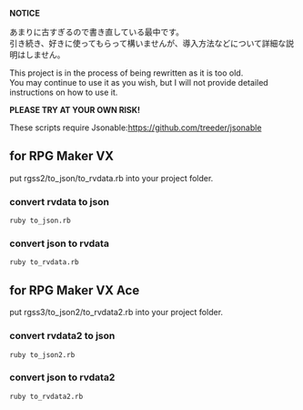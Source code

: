 **NOTICE**

あまりに古すぎるので書き直している最中です。  
引き続き、好きに使ってもらって構いませんが、導入方法などについて詳細な説明はしません。

This project is in the process of being rewritten as it is too old.  
You may continue to use it as you wish, but I will not provide detailed instructions on how to use it.

**PLEASE TRY AT YOUR OWN RISK!**

These scripts require Jsonable:https://github.com/treeder/jsonable

for RPG Maker VX
----------------

put rgss2/to_json/to_rvdata.rb into your project folder.

### convert rvdata to json ###

    ruby to_json.rb

### convert json to rvdata ###

    ruby to_rvdata.rb

for RPG Maker VX Ace
--------------------

put rgss3/to_json2/to_rvdata2.rb into your project folder.

### convert rvdata2 to json ###

    ruby to_json2.rb

### convert json to rvdata2 ###

    ruby to_rvdata2.rb

